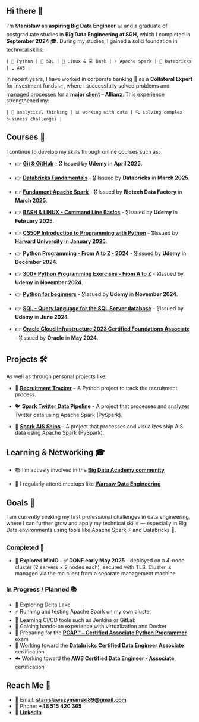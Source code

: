 ## Hi there 👋

I'm **Stanisław** an **aspiring Big Data Engineer** 📊 and a graduate of postgraduate studies in **Big Data Engineering at SGH**, which I completed in **September 2024** 🎓.
During my studies, I gained a solid foundation in technical skills:

    | 🐍 Python | 🧮 SQL | 🐧 Linux & 💻 Bash | ⚡ Apache Spark | 🧱 Databricks | ☁️ AWS |

In recent years, I have worked in corporate banking 💼 as a **Collateral Expert** for investment funds 📈, where I successfully solved problems and managed processes for a **major client – Allianz**.
This experience strengthened my:

    | 🧠 analytical thinking | 📊 working with data | 🔍 solving complex business challenges |

## Courses 📂

I continue to develop my skills through online courses such as:

- 👉 **[Git & GitHub](https://www.udemy.com/certificate/UC-f91307c0-a7dd-452f-84b0-60544ecfd1d4)** - 🎖️ Issued by **Udemy** in **April 2025**.

- 👉 **[Databricks Fundamentals](https://credentials.databricks.com/206db1e4-8836-4785-88f6-3389619ddfe7#acc.lePzf6bd)** - 🎖️ Issued by **Databricks** in **March 2025**.

- 👉 **[Fundament Apache Spark](http://riotechdatafactory.com/wp-content/uploads/2025/03/76bdc79c7186ca2675c1efa233d0a615.pdf)** - 🎖️ Issued by **Riotech Data Factory** in **March 2025**.

- 👉 **[BASH & LINUX - Command Line Basics](https://www.udemy.com/certificate/UC-638f4b8a-4cf0-40b5-bb82-58b59925685a)** - 🎖️Issued by **Udemy** in **February 2025**.

- 👉 **[CS50P Introduction to Programming with Python](https://cs50.harvard.edu/certificates/b5f90620-79f5-4f4a-9b40-828d6c8c6eb1)** - 🎖️Issued by **Harvard University** in **January 2025**.

- 👉 **[Python Programming - From A to Z - 2024](https://www.udemy.com/certificate/UC-1849cca4-6f7e-4d63-aabe-385c69bde17a)** - 🎖️Issued by **Udemy** in **December 2024**.

- 👉 **[300+ Python Programming Exercises - From A to Z](https://www.udemy.com/certificate/UC-3d41f133-ad8e-4788-a8e5-288b349e2929)** - 🎖️Issued by **Udemy** in **November 2024**.

- 👉 **[Python for beginners](https://www.udemy.com/certificate/UC-94ef53d8-848e-4252-a339-933cf1eb58b7)** - 🎖️Issued by **Udemy** in **November 2024**.

- 👉 **[SQL - Query language for the SQL Server database](https://www.udemy.com/certificate/UC-1e6b3dcb-09b1-4844-964a-5568af2ed23b)** - 🎖️Issued by **Udemy** in **June 2024**.

- 👉 **[Oracle Cloud Infrastructure 2023 Certified Foundations Associate](https://catalog-education.oracle.com/pls/certview/sharebadge?id=E688282CAD7BA2B1BE1931F7DDEBF62027EBC2D7697C903B12D266E276DB4B27)** - 🎖️Issued by **Oracle** in **May 2024**.

## Projects 🛠️

As well as through personal projects like:
- 📝 **[Recruitment Tracker](https://github.com/szymsta/recruitment_tracker)** – A Python project to track the recruitment process.

- 🐦 **[Spark Twitter Data Pipeline](https://github.com/szymsta/spark_twitter_pipeline)** - A project that processes and analyzes Twitter data using Apache Spark (PySpark).

- 🚢 **[Spark AIS Ships](https://github.com/szymsta/spark_ais_ships)** - A project that processes and visualizes ship AIS data using Apache Spark (PySpark).

## Learning & Networking 🎓

- 📚 I’m actively involved in the **[Big Data Academy community](https://akademia-bigdata.pl/members/staszym)**

- 🧠 I regularly attend meetups like **[Warsaw Data Engineering](https://www.meetup.com/warsaw-data-engineering)**

## Goals 🎯

I am currently seeking my first professional challenges in data engineering, where I can further grow and apply my technical skills — especially in Big Data environments using tools like Apache Spark ⚡ and Databricks 🧱.  
  
### Completed 🏁

- 🦩 **Explored MinIO - ✅ DONE early May 2025** - deployed on a 4-node cluster (2 servers × 2 nodes each), secured with TLS. Cluster is managed via the mc client from a separate management machine

### In Progress / Planned 📚

- 🌊 Exploring Delta Lake
- ⚡ Running and testing Apache Spark on my own cluster
- 🔁 Learning CI/CD tools such as Jenkins or GitLab
- 🐳 Gaining hands-on experience with virtualization and Docker
- 🐍 Preparing for the **[PCAP™ – Certified Associate Python Programmer](https://pythoninstitute.org/pcap)** exam
- 🧱 Working toward the **[Databricks Certified Data Engineer Associate](https://www.databricks.com/learn/certification/data-engineer-associate)** certification
- ☁️ Working toward the **[AWS Certified Data Engineer - Associate](https://aws.amazon.com/certification/certified-data-engineer-associate/)** certification

## Reach Me 🤝

- 📧 Email: **stanislawszymanski89@gmail.com**
- 📱 Phone: **+48 515 420 365**
- 🔗 **[LinkedIn](https://www.linkedin.com/in/stanis%C5%82aw-szyma%C5%84ski-574ab0186/)**

